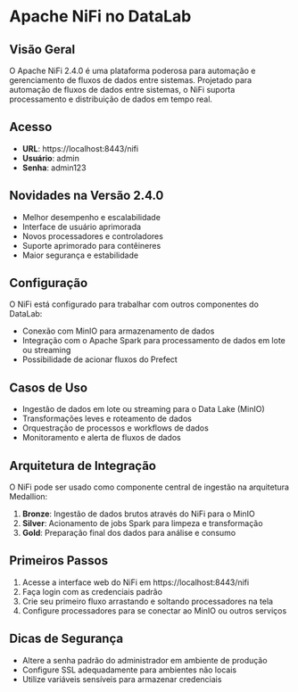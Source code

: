 # Apache NiFi no DataLab

## Visão Geral
O Apache NiFi 2.4.0 é uma plataforma poderosa para automação e gerenciamento de fluxos de dados entre sistemas. Projetado para automação de fluxos de dados entre sistemas, o NiFi suporta processamento e distribuição de dados em tempo real.

## Acesso
- **URL**: https://localhost:8443/nifi
- **Usuário**: admin
- **Senha**: admin123

## Novidades na Versão 2.4.0
- Melhor desempenho e escalabilidade
- Interface de usuário aprimorada
- Novos processadores e controladores
- Suporte aprimorado para contêineres
- Maior segurança e estabilidade

## Configuração
O NiFi está configurado para trabalhar com outros componentes do DataLab:
- Conexão com MinIO para armazenamento de dados
- Integração com o Apache Spark para processamento de dados em lote ou streaming
- Possibilidade de acionar fluxos do Prefect

## Casos de Uso
- Ingestão de dados em lote ou streaming para o Data Lake (MinIO)
- Transformações leves e roteamento de dados
- Orquestração de processos e workflows de dados
- Monitoramento e alerta de fluxos de dados

## Arquitetura de Integração
O NiFi pode ser usado como componente central de ingestão na arquitetura Medallion:
1. **Bronze**: Ingestão de dados brutos através do NiFi para o MinIO
2. **Silver**: Acionamento de jobs Spark para limpeza e transformação
3. **Gold**: Preparação final dos dados para análise e consumo

## Primeiros Passos
1. Acesse a interface web do NiFi em https://localhost:8443/nifi
2. Faça login com as credenciais padrão
3. Crie seu primeiro fluxo arrastando e soltando processadores na tela
4. Configure processadores para se conectar ao MinIO ou outros serviços

## Dicas de Segurança
- Altere a senha padrão do administrador em ambiente de produção
- Configure SSL adequadamente para ambientes não locais
- Utilize variáveis sensíveis para armazenar credenciais